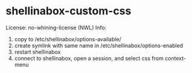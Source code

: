 shellinabox-custom-css
======================
License: no-whining-license (NWL)
Info: 
1. copy to /etc/shellinabox/options-available/
2. create symlink with same name in /etc/shellinabox/options-enabled
3. restart shellinabox
4. connect to shellinabox, open a session, and select css from context-menu